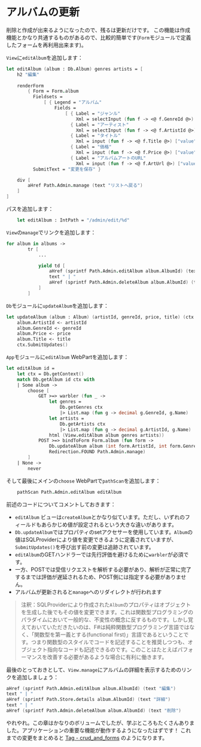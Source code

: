 # アルバムの更新

削除と作成が出来るようになったので、残るは更新だけです。
この機能は作成機能とかなり共通するものがあるので、比較的簡単です(`Form`モジュールで定義したフォームを再利用出来ます)。

`View`に`editAlbum`を追加します：

```fsharp
let editAlbum (album : Db.Album) genres artists = [ 
    h2 "編集"
        
    renderForm
        { Form = Form.album
          Fieldsets = 
              [ { Legend = "アルバム"
                  Fields = 
                      [ { Label = "ジャンル"
                          Xml = selectInput (fun f -> <@ f.GenreId @>) genres (Some (decimal album.GenreId)) }
                        { Label = "アーティスト"
                          Xml = selectInput (fun f -> <@ f.ArtistId @>) artists (Some (decimal album.ArtistId))}
                        { Label = "タイトル"
                          Xml = input (fun f -> <@ f.Title @>) ["value", album.Title] }
                        { Label = "価格"
                          Xml = input (fun f -> <@ f.Price @>) ["value", formatDec album.Price] }
                        { Label = "アルバムアートのURL"
                          Xml = input (fun f -> <@ f.ArtUrl @>) ["value", "/placeholder.gif"] } ] } ]
          SubmitText = "変更を保存" }

    div [
        aHref Path.Admin.manage (text "リストへ戻る")
    ]
]
```

パスを追加します：

```fsharp
    let editAlbum : IntPath = "/admin/edit/%d"    
```

`View`の`manage`でリンクを追加します：

```fsharp
for album in albums -> 
        tr [
            ...

            yield td [
                aHref (sprintf Path.Admin.editAlbum album.AlbumId) (text "編集")
                text " | "
                aHref (sprintf Path.Admin.deleteAlbum album.AlbumId) (text "削除")
            ]
        ]
```

`Db`モジュールに`updateAlbum`を追加します：

```fsharp
let updateAlbum (album : Album) (artistId, genreId, price, title) (ctx : DbContext) =
    album.ArtistId <- artistId
    album.GenreId <- genreId
    album.Price <- price
    album.Title <- title
    ctx.SubmitUpdates()
```

`App`モジュールに`editAlbum` WebPartを追加します：

```fsharp
let editAlbum id =
    let ctx = Db.getContext()
    match Db.getAlbum id ctx with
    | Some album ->
        choose [
            GET >=> warbler (fun _ ->
                let genres = 
                    Db.getGenres ctx 
                    |> List.map (fun g -> decimal g.GenreId, g.Name)
                let artists = 
                    Db.getArtists ctx
                    |> List.map (fun g -> decimal g.ArtistId, g.Name)
                html (View.editAlbum album genres artists))
            POST >=> bindToForm Form.album (fun form ->
                Db.updateAlbum album (int form.ArtistId, int form.GenreId, form.Price, form.Title) ctx
                Redirection.FOUND Path.Admin.manage)
        ]
    | None -> 
        never
```

そして最後にメインの`choose` WebPartで`pathScan`を追加します：

```fsharp
    pathScan Path.Admin.editAlbum editAlbum
```

前述のコードについてコメントしておきます：

- `editAlbum` ビューは`createAlbum`とかなり似ています。ただし、いずれのフィールドもあらかじめ値が設定されるという大きな違いがあります。
- `Db.updateAlbum`ではプロパティのsetアクセサーを使用しています。`Album`の値はSQLProviderにより値を変更できるように定義されていますが、`SubmitUpdates()`を呼び出す前の変更は追跡されています。
- `editAlbum`のGETハンドラーでは先行評価を避けるために`warbler`が必須です。
- 一方、POSTでは受信リクエストを解析する必要があり、解析が正常に完了するまでは評価が遅延されるため、POST側には指定する必要がありません。
- アルバムが更新されると`manage`へのリダイレクトが行われます

> 注釈：SQLProviderにより作成された`Album`のプロパティはオブジェクトを生成した後でもその値を変更できます。これは関数型プログラミングのパラダイムにおいて一般的な、不変性の概念に反するものです。しかし覚えておいていただきたいのは、F#は純粋関数型プログラミング言語ではなく、「関数型を第一義とする(functional first)」言語であるということです。つまり関数型のスタイルでコードを記述することを推奨しつつも、オブジェクト指向なコードも記述できるのです。このことはたとえばパフォーマンスを改善する必要があるような場合に有利に働きます。

最後のとっておきとして、`View.manage`にアルバムの詳細を表示するためのリンクを追加しましょう：

```fsharp
aHref (sprintf Path.Admin.editAlbum album.AlbumId) (text "編集")
text " | "
aHref (sprintf Path.Store.details album.AlbumId) (text "詳細")
text " | "
aHref (sprintf Path.Admin.deleteAlbum album.AlbumId) (text "削除")
```

やれやれ。この章はかなりのボリュームでしたが、学ぶところもたくさんありました。アプリケーションの重要な機能が動作するようになったはずです！
これまでの変更をまとめると [Tag - crud_and_forms](https://github.com/theimowski/SuaveMusicStore/tree/crud_and_forms) のようになります。
